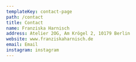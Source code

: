 ```yaml
---
templateKey: contact-page
path: /contact
title: Contact
name: Franziska Harnisch
address: Atelier 2OG, Am Krögel 2, 10179 Berlin
website: www.franziskaharnisch.de
email: Email
instagram: instagram
---
```

